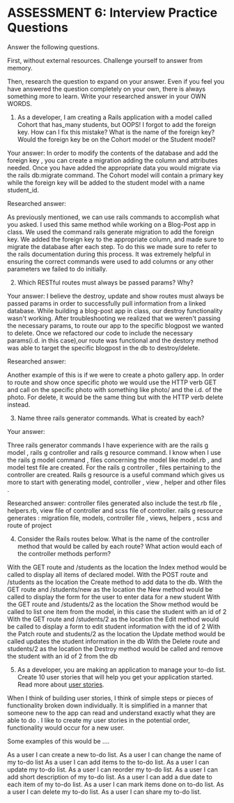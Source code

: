 # ASSESSMENT 6: Interview Practice Questions
Answer the following questions.

First, without external resources. Challenge yourself to answer from memory.

Then, research the question to expand on your answer. Even if you feel you have answered the question completely on your own, there is always something more to learn. Write your researched answer in your OWN WORDS.

1. As a developer, I am creating a Rails application with a model called Cohort that has_many students, but OOPS! 
I forgot to add the foreign key. How can I fix this mistake? What is the name of the foreign key? Would the foreign key be on the 
Cohort model or the Student model?

Your answer:
In order to modify the contents of the database and add the foreign key , you can create a migration adding
the column and attributes needed. Once you have added the appropriate data you would migrate via the rails db:migrate command. The Cohort model will contain a primary key
while the foreign key will be added to the student model with a name student_id.

Researched answer:

As previously mentioned, we can use rails commands to accomplish what you asked. I used this same method while working
on a Blog-Post app in class. We used the command rails generate migration to add the foreign key. We added the foreign key to the appropriate column,
and made sure to migrate the database after each step. To do this we made sure to refer to the rails documentation during this process. It was extremely
helpful in ensuring the correct commands were used to add columns or any other parameters we failed to do initially. 

[//]: # ($ The following steps would be taken.)

[//]: # ($ rails g migration add_foreign_key)

[//]: # ($ rails db:migrate)

[//]: # ($ add_column:animals, :animal_id, :integer)

[//]: # ($ rails:db migrate)

2. Which RESTful routes must always be passed params? Why?

Your answer: I believe the destroy, update and show routes must always be passed params in order to
successfully pull information from a linked database. While building a blog-post app in class, our destroy functionality wasn't working. After
troubleshooting we realized that we weren't passing the necessary params, to route our app to the specific blogpost we wanted to delete. 
Once we refactored our code to include the necessary params(i.d. in this case),our route was functional and the destory
method was able to target the specific blogpost in the db to destroy/delete.

Researched answer:

Another example of this is if we were to create a photo gallery app. In order to route and show once specific photo we would use the 
HTTP verb GET and call on the specific photo with something like photo/ and the i.d. of the photo.
For delete, it would be the same thing but with the HTTP verb delete instead.

[//]: # (The Http verb with the url request and passed params defines the correct route)

[//]: # (ex: delete '/photos/:id)

[//]: # (In the example the HTTP verb/action is delete/destroy, requesting photos and the param of id to specify which)

[//]: # (photo from the database to delete.)

3. Name three rails generator commands. What is created by each?

Your answer:

Three rails generator commands I have experience with are the rails g model , rails g controller and rails g resource command. 
I know when I use the rails g model command , files concerning the model like model.rb , and model test file are created. For the rails 
g controller , files pertaining to the controller are created. Rails g resource is a useful command which gives us more to start with generating 
model, controller , view , helper and other files .

[//]: # (rails g model - model files to include: migration file, model.rb and model test file)

[//]: # (rails g controller - controller files to include controller_name_controller.rb)

[//]: # (rails g resource)

Researched answer:
controller files generated also include the test.rb file , helpers.rb, view file of controller and scss file of controller.
rails g resource generates : migration file, models, controller file , views, helpers , scss and route of project

4. Consider the Rails routes below. What is the name of the controller method that would be called by each route? What action would each of the controller methods perform?

With the GET route and /students as the location the Index method  would be called to display all items of declared model.
With the POST route and /students as the location the Create method to add data to the db.
With the GET route and /students/new as the location the New method would be called to display the form for the user to enter data for a new student
With the GET route and /students/2 as the location the Show method would be called to list one item from the model, in this case the student with an id of 2
With the GET route and /students/2 as the location the Edit method would be called to display a form to edit student information with the id of 2
With the Patch route and students/2 as the location the Update method would be called updates the student information in the db
With the Delete route and students/2 as the location the Destroy method would be called and remove the student with an id of 2 from the db




[//]: # (action: "GET"    location: /students = Index method called to display all items of declared model.)

[//]: # ()
[//]: # (action: "POST"   location: /students = Create method called to add data to the db.)

[//]: # ()
[//]: # (action: "GET"    location: /students/new = New method called to display the form for the user to enter data for a new student)

[//]: # ()
[//]: # (action: "GET"    location: /students/2 = Show method called to list one item from the model in this case the student with an id of 2)

[//]: # ()
[//]: # (action: "GET"    location: /students/2/edit = Edit method to display a form to edit student information with the id of 2.)

[//]: # ()
[//]: # (action: "PATCH"  location: /students/2 = Update method called and updates the student information in the db)

[//]: # ()
[//]: # (action: "DELETE" location: /students/2= Destroy method called and removes the student with an id of 2 from the db)

5. As a developer, you are making an application to manage your to-do list.
   Create 10 user stories that will help you get your application started.
   Read more about [user stories](https://www.atlassian.com/agile/project-management/user-stories).


When I think of building user stories, I think of simple steps or pieces of functionality broken down individually.
It is simplified in a manner that someone new to the app can read and understand exactly what they are able to do . I like to create 
my user stories in the potential order, functionality would occur for a new user.

Some examples of this would be ....

   As a user I can create a new to-do list.
   As a user I can change the name of my to-do list
   As a user I can add items to the to-do list.
   As a user I can update my to-do list.
   As a user I can reorder my to-do list.
   As a user I can add short description of my to-do list.
   As a user I can add a due date to each item of my to-do list.
   As a user I can mark items done on to-do list.
   As a user I can delete my to-do list.
   As a user I can share my to-do list.
